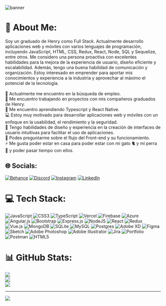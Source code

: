 ![banner](https://user-images.githubusercontent.com/86982224/218914712-849d5d78-fda9-4d06-ab69-78636a2cf116.png)

# 💫 About Me:
Soy un graduado de Henry como Full Stack. Actualmente desarrollo aplicaciones web y móviles con varios lenguajes de programación, incluyendo JavaScript, HTML, CSS, Redux, React, Node, SQL y Sequelize, entre otros. Me considero una persona proactiva con excelentes habilidades para la mejora de la experiencia de usuario, diseño eficiente y escalabilidad. Además, tengo una buena habilidad de comunicación y organización. Estoy interesado en emprender para aportar mis conocimientos y experiencia a la industria y aprovechar al máximo el potencial de la tecnología.<br><br>🔭 Actualmente me encuentro en la búsqueda de empleo. <br>👯 Me encuentro trabajando en proyectos con mis compañeros graduados de Henry. <br>🌱 Me encuentro aprendiendo Typescript y React Native. <br>
💻 Estoy muy motivado para desarrollar aplicaciones web y móviles con un enfoque en la usabilidad, el rendimiento y la seguridad.<br>
🎨 Tengo habilidades de diseño y experiencia en la creación de interfaces de usuario intuitivas para facilitar el uso de aplicaciones.<br>💬 Podes preguntarme sobre el flujo del Front-end y su funcionamiento. <br>⚡ Me gusta poder estar en casa para poder estar con mi gato 🐈 y mi perra 🐩 y poder pasar tiempo con ellos. 


## 🌐 Socials:
[![Behance](https://img.shields.io/badge/Behance-1769ff?logo=behance&logoColor=white)](https://behance.net/https://www.behance.net/ramirosoares1) [![Discord](https://img.shields.io/badge/Discord-%237289DA.svg?logo=discord&logoColor=white)](https://discord.gg/https://discord.gg/9Gg4Q32v) [![Instagram](https://img.shields.io/badge/Instagram-%23E4405F.svg?logo=Instagram&logoColor=white)](https://instagram.com/https://www.instagram.com/ramisoaresgache/) [![LinkedIn](https://img.shields.io/badge/LinkedIn-%230077B5.svg?logo=linkedin&logoColor=white)](https://linkedin.com/in/https://www.linkedin.com/in/ramiro-soaresgache/) 

# 💻 Tech Stack:
![JavaScript](https://img.shields.io/badge/javascript-%23323330.svg?style=for-the-badge&logo=javascript&logoColor=%23F7DF1E) ![CSS3](https://img.shields.io/badge/css3-%231572B6.svg?style=for-the-badge&logo=css3&logoColor=white) ![TypeScript](https://img.shields.io/badge/typescript-%23007ACC.svg?style=for-the-badge&logo=typescript&logoColor=white) ![Vercel](https://img.shields.io/badge/vercel-%23000000.svg?style=for-the-badge&logo=vercel&logoColor=white) ![Firebase](https://img.shields.io/badge/firebase-%23039BE5.svg?style=for-the-badge&logo=firebase) ![Azure](https://img.shields.io/badge/azure-%230072C6.svg?style=for-the-badge&logo=azure-devops&logoColor=white) ![Angular.js](https://img.shields.io/badge/angular.js-%23E23237.svg?style=for-the-badge&logo=angularjs&logoColor=white) ![Bootstrap](https://img.shields.io/badge/bootstrap-%23563D7C.svg?style=for-the-badge&logo=bootstrap&logoColor=white) ![Express.js](https://img.shields.io/badge/express.js-%23404d59.svg?style=for-the-badge&logo=express&logoColor=%2361DAFB) ![NodeJS](https://img.shields.io/badge/node.js-6DA55F?style=for-the-badge&logo=node.js&logoColor=white) ![React](https://img.shields.io/badge/react-%2320232a.svg?style=for-the-badge&logo=react&logoColor=%2361DAFB) ![Redux](https://img.shields.io/badge/redux-%23593d88.svg?style=for-the-badge&logo=redux&logoColor=white) ![Vue.js](https://img.shields.io/badge/vuejs-%2335495e.svg?style=for-the-badge&logo=vuedotjs&logoColor=%234FC08D) ![MongoDB](https://img.shields.io/badge/MongoDB-%234ea94b.svg?style=for-the-badge&logo=mongodb&logoColor=white) ![SQLite](https://img.shields.io/badge/sqlite-%2307405e.svg?style=for-the-badge&logo=sqlite&logoColor=white) ![MySQL](https://img.shields.io/badge/mysql-%2300f.svg?style=for-the-badge&logo=mysql&logoColor=white) ![Postgres](https://img.shields.io/badge/postgres-%23316192.svg?style=for-the-badge&logo=postgresql&logoColor=white) ![Adobe XD](https://img.shields.io/badge/Adobe%20XD-470137?style=for-the-badge&logo=Adobe%20XD&logoColor=#FF61F6) 	![Figma](https://img.shields.io/badge/figma-%23F24E1E.svg?style=for-the-badge&logo=figma&logoColor=white) ![Sketch](https://img.shields.io/badge/Sketch-FFB387?style=for-the-badge&logo=sketch&logoColor=black) ![Adobe Photoshop](https://img.shields.io/badge/adobephotoshop-%2331A8FF.svg?style=for-the-badge&logo=adobephotoshop&logoColor=white) ![Adobe Illustrator](https://img.shields.io/badge/adobeillustrator-%23FF9A00.svg?style=for-the-badge&logo=adobeillustrator&logoColor=white) ![Jira](https://img.shields.io/badge/jira-%230A0FFF.svg?style=for-the-badge&logo=jira&logoColor=white) ![Portfolio](https://img.shields.io/badge/Portfolio-%23000000.svg?style=for-the-badge&logo=firefox&logoColor=#FF7139) ![Postman](https://img.shields.io/badge/Postman-FF6C37?style=for-the-badge&logo=postman&logoColor=white) ![HTML5](https://img.shields.io/badge/html5-%23E34F26.svg?style=for-the-badge&logo=html5&logoColor=white)
# 📊 GitHub Stats:
![](https://github-readme-stats.vercel.app/api?username=ramisoaresgache&theme=dark&hide_border=false&include_all_commits=true&count_private=true)<br/>
![](https://github-readme-streak-stats.herokuapp.com/?user=ramisoaresgache&theme=dark&hide_border=false)<br/>
![](https://github-readme-stats.vercel.app/api/top-langs/?username=ramisoaresgache&theme=dark&hide_border=false&include_all_commits=true&count_private=true&layout=compact)

---
[![](https://visitcount.itsvg.in/api?id=ramisoaresgache&icon=2&color=3)](https://visitcount.itsvg.in)

<!-- Proudly created with GPRM ( https://gprm.itsvg.in ) -->

